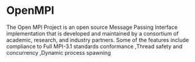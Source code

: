 # OpenMPI

The Open MPI Project is an open source Message Passing Interface implementation that is developed and maintained by a consortium of academic, research, and industry partners. Some of the features include compliance to Full MPI-3.1 standards conformance ,Thread safety and concurrency ,Dynamic process spawning
